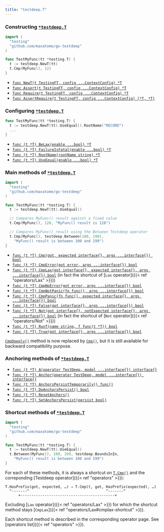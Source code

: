 ```yaml
---
title: "testdeep.T"
---
```


### Constructing [`*testdeep.T`]

```go
import (
  "testing"
  "github.com/maxatome/go-testdeep"
)

func TestMyFunc(tt *testing.T) {
  t := testdeep.NewT(tt)
  t.Cmp(MyFunc(), 12)
}
```

- [`func NewT(t TestingFT, config ...ContextConfig) *T`](https://godoc.org/github.com/maxatome/go-testdeep#NewT)
- [`func Assert(t TestingFT, config ...ContextConfig) *T`](https://godoc.org/github.com/maxatome/go-testdeep#Assert)
- [`func Require(t TestingFT, config ...ContextConfig) *T`](https://godoc.org/github.com/maxatome/go-testdeep#Require)
- [`func AssertRequire(t TestingFT, config ...ContextConfig) (*T, *T)`](https://godoc.org/github.com/maxatome/go-testdeep#AssertRequire)


### Configuring [`*testdeep.T`]

```go
func TestMyFunc(tt *testing.T) {
  t := testdeep.NewT(tt).UseEqual().RootName("RECORD")
  ...
}
```

- [`func (t *T) BeLax(enable ...bool) *T`](https://godoc.org/github.com/maxatome/go-testdeep#T.BeLax)
- [`func (t *T) FailureIsFatal(enable ...bool) *T`](https://godoc.org/github.com/maxatome/go-testdeep#T.FailureIsFatal)
- [`func (t *T) RootName(rootName string) *T`](https://godoc.org/github.com/maxatome/go-testdeep#T.RootName)
- [`func (t *T) UseEqual(enable ...bool) *T`](https://godoc.org/github.com/maxatome/go-testdeep#T.UseEqual)


### Main methods of [`*testdeep.T`]

```go
import (
  "testing"
  "github.com/maxatome/go-testdeep"
)

func TestMyFunc(tt *testing.T) {
  t := testdeep.NewT(tt).UseEqual()

  // Compares MyFunc() result against a fixed value
  t.Cmp(MyFunc(), 128, "MyFunc() result is 128")

  // Compares MyFunc() result using the Between Testdeep operator
  t.Cmp(MyFunc(), testdeep.Between(100, 199),
    "MyFunc() result is between 100 and 199")
}
```

- [`func (t *T) Cmp(got, expected interface{}, args ...interface{}) bool`](https://godoc.org/github.com/maxatome/go-testdeep#T.Cmp)
- [`func (t *T) CmpError(got error, args ...interface{}) bool`](https://godoc.org/github.com/maxatome/go-testdeep#T.CmpError)
- [`func (t *T) CmpLax(got interface{}, expected interface{}, args ...interface{}) bool`](https://godoc.org/github.com/maxatome/go-testdeep#T.CmpLax)
  (in fact the shortcut of [`Lax` operator]({{< ref "operators/Lax" >}}))
- [`func (t *T) CmpNoError(got error, args ...interface{}) bool`](https://godoc.org/github.com/maxatome/go-testdeep#T.CmpNoError)
- [`func (t *T) CmpNotPanic(fn func(), args ...interface{}) bool`](https://godoc.org/github.com/maxatome/go-testdeep#T.CmpNotPanic)
- [`func (t *T) CmpPanic(fn func(), expected interface{}, args ...interface{}) bool`](https://godoc.org/github.com/maxatome/go-testdeep#T.CmpPanic)
- [`func (t *T) False(got interface{}, args ...interface{}) bool`](https://godoc.org/github.com/maxatome/go-testdeep#T.False)
- [`func (t *T) Not(got interface{}, notExpected interface{}, args ...interface{}) bool`](https://godoc.org/github.com/maxatome/go-testdeep#T.Not)
  (in fact the shortcut of [`Not` operator]({{< ref "operators/Not" >}}))
- [`func (t *T) RunT(name string, f func(t *T)) bool`](https://godoc.org/github.com/maxatome/go-testdeep#T.RunT)
- [`func (t *T) True(got interface{}, args ...interface{}) bool`](https://godoc.org/github.com/maxatome/go-testdeep#T.True)

[`CmpDeeply()`](https://godoc.org/github.com/maxatome/go-testdeep#T.CmpDeeply)
method is now replaced by
[`Cmp()`](https://godoc.org/github.com/maxatome/go-testdeep#T.Cmp),
but it is still available for backward compatibility purpose.


### Anchoring methods of [`*testdeep.T`]

- [`func (t *T) A(operator TestDeep, model ...interface{}) interface{}`](https://godoc.org/github.com/maxatome/go-testdeep#T.A)
- [`func (t *T) Anchor(operator TestDeep, model ...interface{}) interface{}`](https://godoc.org/github.com/maxatome/go-testdeep#T.Anchor)
- [`func (t *T) AnchorsPersistTemporarily() func()`](https://godoc.org/github.com/maxatome/go-testdeep#T.AnchorsPersistTemporarily)
- [`func (t *T) DoAnchorsPersist() bool`](https://godoc.org/github.com/maxatome/go-testdeep#T.DoAnchorsPersist)
- [`func (t *T) ResetAnchors()`](https://godoc.org/github.com/maxatome/go-testdeep#T.ResetAnchors)
- [`func (t *T) SetAnchorsPersist(persist bool)`](https://godoc.org/github.com/maxatome/go-testdeep#T.SetAnchorsPersist)


### Shortcut methods of [`*testdeep.T`]

```go
import (
  "testing"
  "github.com/maxatome/go-testdeep"
)

func TestMyFunc(tt *testing.T) {
  t := testdeep.NewT(tt).UseEqual()
  t.Between(MyFunc(), 100, 199, testdeep.BoundsInIn,
    "MyFunc() result is between 100 and 199")
}
```

For each of these methods, it is always a shortcut on
[`T.Cmp()`](https://godoc.org/github.com/maxatome/go-testdeep#T.Cmp) and
the correponding [Testdeep operator]({{< ref "operators" >}}):

```
T.HasPrefix(got, expected, …) ⇒ T.Cmp(t, got, HasPrefix(expected), …)
  ^-------^                                   ^-------^
      +-------------------------------------------+
```

Excluding [`Lax` operator]({{< ref "operators/Lax" >}}) for which the
shortcut method stays [`CmpLax`]({{< ref "operators/Lax#cmplax-shortcut" >}}).

Each shortcut method is described in the corresponding operator
page. See [operators list]({{< ref "operators" >}}).


[`testdeep.T`]: https://godoc.org/github.com/maxatome/go-testdeep#T
[`*testdeep.T`]: https://godoc.org/github.com/maxatome/go-testdeep#T
